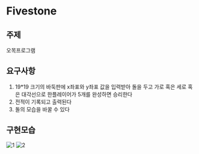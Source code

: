# Fivestone

## 주제
오목프로그램

## 요구사항
1. 19*19 크기의 바둑판에 x좌표와 y좌표 값을 입력받아 돌을 두고 가로 혹은 세로 혹은 대각선으로 한플레이어가 5개를 완성하면 승리한다
2. 전적이 기록되고 출력된다
3. 돌의 모습을 바꿀 수 있다

## 구현모습

![1](https://user-images.githubusercontent.com/119032722/205559645-4e7c96ed-5a91-4ae8-b4d7-7a11a2c7108b.png)
![2](https://user-images.githubusercontent.com/119032722/205559700-e2c0cd14-e09f-4ff1-911f-af6e550ff8fb.png)
